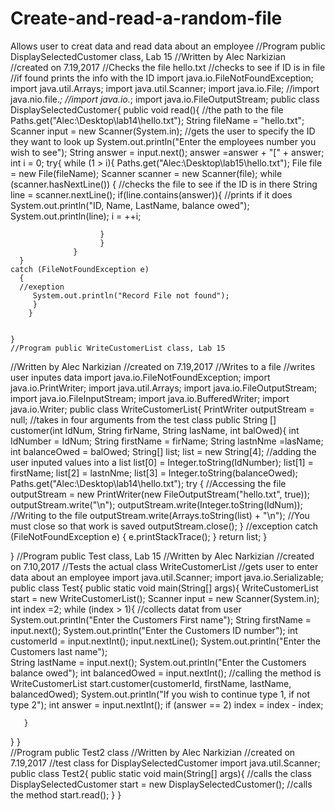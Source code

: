 # Create-and-read-a-random-file
Allows user to creat data and read data about an employee
//Program public DisplaySelectedCustomer class, Lab 15
//Written by Alec Narkizian
//created on 7.19,2017
//Checks the file hello.txt
//checks to see if ID is in file 
//if found prints the info with the ID
import java.io.FileNotFoundException;
import java.util.Arrays;
import java.util.Scanner;
import java.io.File;
//import java.nio.file.*;
//import java.io.*;
import java.io.FileOutputStream;
public class DisplaySelectedCustomer{
   public void read(){
   //the path to the file
   Paths.get("Alec:\\Desktop\\lab14\\hello.txt");
   String fileName = "hello.txt";
      Scanner input = new Scanner(System.in);
      //gets the user to specify the ID they want to look up
      System.out.println("Enter the employees number you wish to see");
      String answer = input.next();
      answer =answer + "[" + answer;
      int i = 0;
    try{
      while (1 > i){
         Paths.get("Alec:\\Desktop\\lab15\\hello.txt");
         File file = new File(fileName);
         Scanner scanner = new Scanner(file);
         while (scanner.hasNextLine()) {
         //checks the file to see if the ID is in there 
            String line = scanner.nextLine();
            if(line.contains(answer)){ 
            //prints if it does
            System.out.println("ID, Name, LastName, balance owed");
               System.out.println(line);
                i = ++i;

                        }
                        }
                  }
      }
    catch (FileNotFoundException e) 
      {
      //exeption
         System.out.println("Record File not found");
         }
        }

      
    }
    //Program public WriteCustomerList class, Lab 15
//Written by Alec Narkizian
//created on 7.19,2017
//Writes to a file
//writes user inputes data
import java.io.FileNotFoundException;
import java.io.PrintWriter;
import java.util.Arrays;
import java.io.FileOutputStream;
import java.io.FileInputStream;
import java.io.BufferedWriter;
import java.io.Writer;
public class WriteCustomerList{
   PrintWriter outputStream = null;
   //takes in four arguments from the test class
   public String [] customer(int IdNum, String firName, String lasName, int balOwed){
   int IdNumber = IdNum;
   String firstName = firName;
   String lastnNme =lasName;
   int balanceOwed = balOwed;
   String[] list;
   list = new String[4];
   //adding the user inputed values into a list
   list[0] = Integer.toString(IdNumber);
   list[1] = firstName;
   list[2] = lastnNme;
   list[3] = Integer.toString(balanceOwed);
   Paths.get("Alec:\\Desktop\\lab14\\hello.txt");
   try {
   //Accessing the file
   outputStream = new PrintWriter(new FileOutputStream("hello.txt", true));
   outputStream.write("\n");
   outputStream.write(Integer.toString(IdNum));
   //Writing to the file 
   outputStream.write(Arrays.toString(list) + "\n");
   //You must close so that work is saved
   outputStream.close();
   }
   //exception
   catch (FileNotFoundException e) {
            e.printStackTrace();
   }
      return list;
   }
   
   }
   //Program public Test class, Lab 15
//Written by Alec Narkizian
//created on 7.10,2017
//Tests the actual class WriteCustomerList
//gets user to enter data about an employee
import java.util.Scanner;
import java.io.Serializable;
public class Test{
   public static void main(String[] args){
   WriteCustomerList start = new WriteCustomerList();
   Scanner input = new Scanner(System.in);
   int index =2;
   while (index > 1){
   //collects datat from user
      System.out.println("Enter the Customers First name");
      String firstName = input.next();
      System.out.println("Enter the Customers ID number");
      int customerId = input.nextInt();
      input.nextLine();
      System.out.println("Enter the Customers last name");   
      String lastName = input.next();
      System.out.println("Enter the Customers balance owed");
      int balancedOwed = input.nextInt();
      //calling the method is WriteCustomerList
      start.customer(customerId, firstName, lastName, balancedOwed);
      System.out.println("If you wish to continue type 1, if not type 2");
      int answer = input.nextInt();
      if (answer == 2)
         index = index - index; 
   
       }
       
   }
   }   
//Program public Test2 class
//Written by Alec Narkizian
//created on 7.19,2017
//test class for DisplaySelectedCustomer
import java.util.Scanner;
public class Test2{
   public static void main(String[] args){
   //calls the class
   DisplaySelectedCustomer start = new DisplaySelectedCustomer();
   //calls the method
   start.read();
   }
   }
